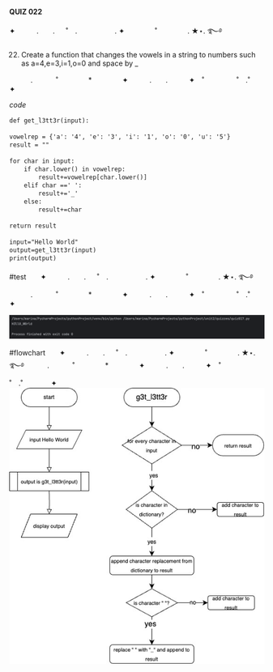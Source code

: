 **QUIZ 022** 

✦　　　.　　. 　 ˚　.　　　　　 . ✦　　　 　˚　　　　 . ★⋆. ࿐࿔ 

 
22. Create a function that changes the vowels in a string to numbers such as a=4,e=3,i=1,o=0 and space by _

　　　.   　　˚　　 　　*　　 　　✦　　　.　　.　　　✦　˚ 　　　　 ˚　.˚　　　　✦

*code*

    def get_l3tt3r(input):

    vowelrep = {'a': '4', 'e': '3', 'i': '1', 'o': '0', 'u': '5'}
    result = ""

    for char in input:
        if char.lower() in vowelrep:
            result+=vowelrep[char.lower()]
        elif char ==' ':
            result+='_'
        else:
            result+=char

    return result

    input="Hello World"
    output=get_l3tt3r(input)
    print(output)

#test　　✦　　　.　　. 　 ˚　.　　　　　 . ✦　　　 　˚　　　　 . ★⋆. ࿐࿔ 
　　　.   　　˚　　 　　*　　 　　✦　　　.　　.　　　✦　˚ 　　　　 ˚　.˚　　　　✦

![](https://github.com/marinamen/CS2023/blob/main/unit%202/quizzes/pictures/Screenshot%202023-10-29%20at%2019.54.00.png)

#flowchart　　✦　　　.　　. 　 ˚　.　　　　　 . ✦　　　 　˚　　　　 . ★⋆. ࿐࿔ 
　　　.   　　˚　　 　　*　　 　　✦　　　.　　.　　　✦　˚ 　　　　 ˚　.˚　　　　✦
![](https://github.com/marinamen/CS2023/blob/main/unit%202/quizzes/pictures/quiz017.jpg)
